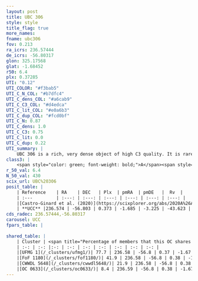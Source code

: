 ```yaml
---
layout: post
title: UBC 306
style: style
title_flag: true
more_names: 
fname: ubc306
fov: 0.213
ra_icrs: 236.57444
de_icrs: -56.80317
glon: 325.17568
glat: -1.68452
r50: 6.4
plx: 0.37285
UTI: "0.12"
UTI_COLOR: "#f3bab5"
UTI_C_N_COL: "#b7dfc4"
UTI_C_dens_COL: "#a6cab9"
UTI_C_C3_COL: "#d4edca"
UTI_C_lit_COL: "#e0a6b3"
UTI_C_dup_COL: "#fcd0bf"
UTI_C_N: 0.87
UTI_C_dens: 1.0
UTI_C_C3: 0.75
UTI_C_lit: 0.0
UTI_C_dup: 0.22
UTI_summary: |
    UBC 306 is a rich, very dense object of high C3 quality. It is rarely studied in the literature.<br><br><span style="color: #99180f; font-weight: bold;">Warning: </span>This is likely a duplicate object, which shares a large percentage of members with at least one previously reported entry.
class3: |
    <span style="color: green; font-weight: bold;">A</span><span style="color: #FFC300; font-weight: bold;">B</span>
r_50_val: 6.4
N_50_val: 430
scix_url: UBC%20306
posit_table: |
    | Reference    | RA    | DEC   | Plx  | pmRA  | pmDE   |  Rv  |
    | :---         | :---: | :---: | :---: | :---: | :---: | :---: |
    |[Castro-Ginard et al. (2020)](https://scixplorer.org/abs/2020A%26A...635A..45C) | 236.569 | -56.801 | 0.361 | -1.643 | -3.232 | -- |
    | **UCC** |236.574 | -56.803 | 0.373 | -1.685 | -3.225 | -43.623 | 
cds_radec: 236.57444,-56.80317
carousel: UCC
fpars_table: |
    
shared_table: |
    | Cluster | <span title="Percentage of members that this OC shares with the ones listed">%</span>   | RA   | DEC   | Plx   | pmRA  | pmDE  | Rv | UTI |
    | :-: | :-: |:-: | :-: | :-: | :-: | :-: | :-: | :-: |
    |[UFMG 1](/_clusters/ufmg1/)| 77.7 | 236.58 | -56.8 | 0.37 | -1.67 | -3.23 | -43.98 |0.7 |
    |[FoF 1180](/_clusters/fof1180/)| 41.9 | 236.58 | -56.8 | 0.38 | -1.68 | -3.22 | -45.53 |0.0 |
    |[CWWDL 5648](/_clusters/cwwdl5648/)| 21.9 | 236.58 | -56.8 | 0.38 | -1.68 | -3.22 | -43.58 |0.0 |
    |[OC 0633](/_clusters/oc0633/)| 8.4 | 236.59 | -56.8 | 0.38 | -1.67 | -3.2 | 99.63 |0.0 |
---
```

